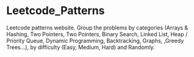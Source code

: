 # Leetcode_Patterns
Leetcode patterns website. Group the problems by categories (Arrays &amp; Hashing, Two Pointers, Two Pointers, Binary Search, Linked List, Heap / Priority Queue, Dynamic Programming, Backtracking, Graphs, ,Greedy Trees...), by difficulty (Easy, Medium, Hard) and Randomly.  

